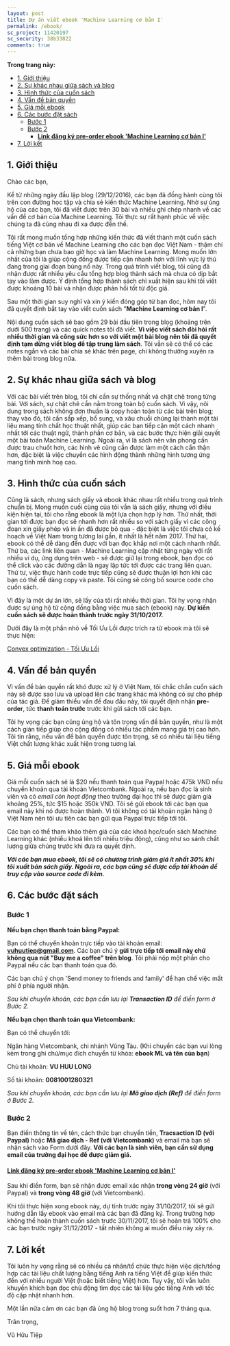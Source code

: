 ```yaml
---
layout: post
title: Dự án viết ebook 'Machine Learning cơ bản I'
permalink: /ebook/
sc_project: 11420197
sc_security: 38b33822
comments: true
---
```



**Trong trang này:**

<!-- MarkdownTOC -->

- [1. Giới thiệu](#-gioi-thieu)
- [2. Sự khác nhau giữa sách và blog](#-su-khac-nhau-giua-sach-va-blog)
- [3. Hình thức của cuốn sách](#-hinh-thuc-cua-cuon-sach)
- [4. Vấn đề bản quyền](#-van-de-ban-quyen)
- [5. Giá mỗi ebook](#-gia-moi-ebook)
- [6. Các bước đặt sách](#-cac-buoc-dat-sach)
    - [Bước 1](#buoc-)
    - [Bước 2](#buoc--1)
        - [**Link đăng ký pre-order ebook 'Machine Learning cơ bản I'**](#link-dang-ky-pre-order-ebook-machine-learning-co-ban-i)
- [7. Lời kết](#-loi-ket)

<!-- /MarkdownTOC -->

<a name="-gioi-thieu"></a>

## 1. Giới thiệu
Chào các bạn, 

Kể từ những ngày đầu lập blog (29/12/2016), các bạn đã đồng hành cùng tôi trên con đường học tập và chia sẻ kiến thức Machine Learning. Nhờ sự ủng hộ của các bạn, tôi đã viết được trên 30 bài và nhiều ghi chép nhanh về các vấn đề cơ bản của Machine Learning. Tôi thực sự rất hạnh phúc về việc chúng ta đã cùng nhau đi xa được đến thế. 

Tôi rất mong muốn tổng hợp những kiến thức đã viết thành một cuốn sách tiếng Việt cơ bản về Machine Learning cho các bạn đọc Việt Nam - thậm chí cả những bạn chưa bao giờ học và làm Machine Learning. Mong muốn lớn nhất của tôi là giúp cộng đồng được tiếp cận nhanh hơn với lĩnh vực lý thú đang trong giai đoạn bùng nổ này. Trong quá trình viết blog, tôi cũng đã nhận được rất nhiều yêu cầu tổng hợp blog thành sách mà chưa có dịp bắt tay vào làm được. Ý định tổng hợp thành sách chỉ xuất hiện sau khi tôi viết được khoảng 10 bài và nhận được phản hồi tốt từ độc giả. 

Sau một thời gian suy nghĩ và xin ý kiến đóng góp từ bạn đọc, hôm nay tôi đã quyết định bắt tay vào viết cuốn sách "**Machine Learning cơ bản I**". 

Nội dung cuốn sách sẽ bao gồm 29 bài đầu tiên trong blog (khoảng trên dưới 500 trang) và các quick notes tôi đã viết. **Vì việc viết sách đòi hỏi rất nhiều thời gian và công sức hơn so với viết một bài blog nên tôi đã quyết định tạm dừng viết blog để tập trung làm sách**. Tôi vẫn sẽ có thể có các notes ngắn và các bài chia sẻ khác trên page, chỉ không thường xuyên ra thêm bài trong blog nữa. 


<a name="-su-khac-nhau-giua-sach-va-blog"></a>

## 2. Sự khác nhau giữa sách và blog

Với các bài viết trên blog, tôi chỉ cần sự thống nhất và chặt chẽ trong từng bài. Với sách, sự chặt chẽ cần nằm trong toàn bộ cuốn sách. Vì vậy, nôi dung trong sách không đơn thuần là copy hoàn toàn từ các bài trên blog; thay vào đó, tôi cần sắp xếp, bổ sung, và xâu chuỗi chúng lại thành một tài liệu mang tính chất học thuật nhất, giúp các bạn tiếp cận một cách nhanh nhất tới các thuật ngữ, thành phần cơ bản, và các bước thực hiện giải quyết một bài toán Machine Learning. Ngoài ra, vì là sách nên văn phong cần được trau chuốt hơn, các hình vẽ cũng cần được làm một cách cẩn thận hơn, đặc biệt là việc chuyển các hình động thành những hình tương ứng mang tính minh hoạ cao.





<a name="-hinh-thuc-cua-cuon-sach"></a>

## 3. Hình thức của cuốn sách

Cũng là sách, nhưng sách giấy và ebook khác nhau rất nhiều trong quá trình chuẩn bị. Mong muốn cuối cùng của tôi vẫn là sách giấy, nhưng với điều kiện hiện tại, tôi cho rằng ebook là một lựa chọn hợp lý hơn. Thứ nhất, thời gian tới được bạn đọc sẽ nhanh hơn rất nhiều so với sách giấy vì các công đoạn xin giấy phép và in ấn đã được bỏ qua - đặc biệt là việc tôi chưa có kế hoạch về Việt Nam trong tương lai gần, ít nhất là hết năm 2017. Thứ hai, ebook có thể dễ dàng đến được với bạn đọc khắp nơi một cách nhanh nhất. Thứ ba, các link liên quan - Machine Learning cập nhật từng ngày với rất nhiều ví dụ, ứng dụng trên web - sẽ được giữ lại trong ebook, bạn đọc có thể click vào các đường dẫn là ngay lập tức tới được các trang liên quan. Thứ tư, việc thực hành code trực tiếp cũng sẽ được thuận lợi hơn khi các bạn có thể dễ dàng copy và paste. Tôi cũng sẽ công bố source code cho cuốn sách. 

Vì đây là một dự án lớn, sẽ lấy của tôi rất nhiều thời gian. Tôi hy vọng nhận được sự ủng hộ từ cộng đồng bằng việc mua sách (ebook) này. **Dự kiến cuốn sách sẽ được hoàn thành trước ngày 31/10/2017.** 

Dưới đây là một phần nhỏ về Tối Ưu Lồi được trích ra từ ebook mà tôi sẽ thực hiện:

[Convex optimization - Tối Ưu Lồi](https://github.com/tiepvupsu/tiepvupsu.github.io/blob/master/assets/latex/book_CVX.pdf)

<a name="-van-de-ban-quyen"></a>

## 4. Vấn đề bản quyền 

Vì vấn đề bản quyền rất khó được xử lý ở Việt Nam, tôi chắc chắn cuốn sách này sẽ được sao lưu và upload lên các trang khác mà không có sự cho phép của tác giả. Để giảm thiểu vấn đề đau đầu này, tôi quyết định nhận **pre-order**, tức **thanh toán trước** trước khi gửi sách tới các bạn. 

Tôi hy vọng các bạn cũng ủng hộ và tôn trọng vấn đề bản quyền, như là một cách gián tiếp giúp cho cộng đồng có nhiều tác phẩm mang giá trị cao hơn. Tôi tin rằng, nếu vấn đề bản quyền được tôn trọng, sẽ có nhiều tài liệu tiếng Việt chất lượng khác xuất hiện trong tương lai. 


<a name="-gia-moi-ebook"></a>

## 5. Giá mỗi ebook 

Giá mỗi cuốn sách sẽ là $20 nếu thanh toán qua Paypal hoặc 475k VND nếu chuyển khoản qua tài khoản Vietcombank. Ngoài ra, nếu bạn đọc là sinh viên và có _email còn hoạt động_ theo trường đại học thì sẽ được giảm giá khoảng 25%, tức $15 hoặc 350k VND. Tôi sẽ gửi ebook tới các bạn qua email này khi nó được hoàn thành. Vì tôi không có tài khoản ngân hàng ở Việt Nam nên tôi ưu tiên các bạn gửi qua Paypal trực tiếp tới tôi. 

Các bạn có thể tham khảo thêm giá của các khoá học/cuốn sách Machine Learning khác (nhiều khoá lên tới nhiều triệu động), cũng như so sánh chất lượng giữa chúng trước khi đưa ra quyết định. 

**_Với các bạn mua ebook, tôi sẽ có chương trình giảm giá ít nhất 30% khi tôi xuất bản sách giấy. Ngoài ra, các bạn cũng sẽ được cấp tài khoản để truy cập vào source code đi kèm._** 

<a name="-cac-buoc-dat-sach"></a>

## 6. Các bước đặt sách

<a name="buoc-"></a>

### Bước 1
**Nếu bạn chọn thanh toán bằng Paypal:**

Bạn có thể chuyển khoản trực tiếp vào tài khoản email: **vuhuutiep@gmail.com**. Các bạn chú ý **gửi trực tiếp tới email này chứ không qua nút "Buy me a coffee" trên blog**. Tôi phải nộp một phần cho Paypal nếu các bạn thanh toán qua đó. 

Các bạn chú ý chọn 'Send money to friends and family' để hạn chế việc mất phí ở phía người nhận. 

_Sau khi chuyển khoản, các bạn cần lưu lại **Transaction ID** để điền form ở Bước 2._ 

**Nếu bạn chọn thanh toán qua Vietcombank:**

Bạn có thể chuyển tới:

Ngân hàng Vietcombank, chi nhánh Vũng Tàu. 
(Khi chuyển các bạn vui lòng kèm trong ghi chú/mục đích chuyển từ khóa: **ebook ML và tên của bạn**)

Chủ tài khoản: **VU HUU LONG**

Số tài khoản: **0081001280321**

*Sau khi chuyển khoản, các bạn cần lưu lại **Mã giao dịch (Ref)** để điền form ở Bước 2.*

<a name="buoc--1"></a>

### Bước 2
Bạn điền thông tin về tên, cách thức bạn chuyển tiền, **Tracsaction ID (với Paypal)** hoặc **Mã giao dịch - Ref (với Vietcombank)** và email mà bạn sẽ nhận sách vào Form dưới đây. **Với các bạn là sinh viên, bạn cần sử dụng email của trường đại học để được giảm giá.**

<a name="link-dang-ky-pre-order-ebook-machine-learning-co-ban-i"></a>

#### [**Link đăng ký pre-order ebook 'Machine Learning cơ bản I'**](https://docs.google.com/forms/d/e/1FAIpQLSefMyP_SH2LYMwrqV23AHd06xZxhNLOZ6PLGWSwoulN3XeMMQ/viewform?usp=sf_link)

Sau khi điền form, bạn sẽ nhận được email xác nhận **trong vòng 24 giờ** (với Paypal) và **trong vòng 48 giờ** (với Vietcombank). 


Khi tôi thực hiện xong ebook này, dự tính trước ngày 31/10/2017, tôi sẽ gửi hướng dẫn lấy ebook vào email mà các bạn đã đăng ký. Trong trường hợp không thể hoàn thành cuốn sách trước 30/11/2017, tôi sẽ hoàn trả 100% cho các bạn trước ngày 31/12/2017 - tất nhiên không ai muốn điều này xảy ra. 

<a name="-loi-ket"></a>

## 7. Lời kết 
Tôi luôn hy vọng rằng sẽ có nhiều cá nhân/tổ chức thực hiện việc dịch/tổng hợp các tài liệu chất lượng bằng tiếng Anh ra tiếng Việt để giúp kiến thức đến với nhiều người Việt (hoặc biết tiếng Việt) hơn. Tuy vậy, tôi vẫn luôn khuyến khích bạn đọc chủ động tìm đọc các tài liệu gốc tiếng Anh với tốc độ cập nhật nhanh hơn. 

Một lần nữa cảm ơn các bạn đã ủng hộ blog trong suốt hơn 7 tháng qua. 

Trân trọng, 

Vũ Hữu Tiệp 











